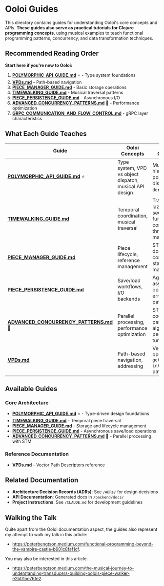 # Ooloi Guides

This directory contains guides for understanding Ooloi's core concepts and APIs. **These guides also serve as practical tutorials for Clojure programming concepts**, using musical examples to teach functional programming patterns, concurrency, and data transformation techniques.

## Recommended Reading Order

**Start here if you're new to Ooloi:**

1. **[POLYMORPHIC_API_GUIDE.md](POLYMORPHIC_API_GUIDE.md)** ⭐ - Type system foundations
2. **[VPDs.md](VPDs.md)** - Path-based navigation
3. **[PIECE_MANAGER_GUIDE.md](PIECE_MANAGER_GUIDE.md)** - Basic storage operations
4. **[TIMEWALKING_GUIDE.md](TIMEWALKING_GUIDE.md)** - Musical traversal patterns
5. **[PIECE_PERSISTENCE_GUIDE.md](PIECE_PERSISTENCE_GUIDE.md)** - Asynchronous I/O
6. **[ADVANCED_CONCURRENCY_PATTERNS.md](ADVANCED_CONCURRENCY_PATTERNS.md)** 🔴 - Performance optimization
7. **[GRPC_COMMUNICATION_AND_FLOW_CONTROL.md](GRPC_COMMUNICATION_AND_FLOW_CONTROL.md)** - gRPC layer characteristics

## What Each Guide Teaches

| Guide | Ooloi Concepts | Clojure Concepts |
|-------|----------------|------------------|
| **[POLYMORPHIC_API_GUIDE.md](POLYMORPHIC_API_GUIDE.md)** ⭐ | Type system, VPD vs object dispatch, musical API design | Multimethods, hierarchies, polymorphic dispatch, `derive`/`isa?` |
| **[TIMEWALKING_GUIDE.md](TIMEWALKING_GUIDE.md)** | Temporal coordination, musical traversal | Transducers, lazy sequences, functional composition, threading macros |
| **[PIECE_MANAGER_GUIDE.md](PIECE_MANAGER_GUIDE.md)** | Piece lifecycle, reference management | STM (refs, dosync), concurrent state management |
| **[PIECE_PERSISTENCE_GUIDE.md](PIECE_PERSISTENCE_GUIDE.md)** | Save/load workflows, I/O backends | Agents, asynchronous operations, error handling patterns |
| **[ADVANCED_CONCURRENCY_PATTERNS.md](ADVANCED_CONCURRENCY_PATTERNS.md)** 🔴 | Parallel processing, performance optimization | STM coordination, parallel algorithms, performance tuning |
| **[VPDs.md](VPDs.md)** | Path-based navigation, addressing | Vector operations, `get-in`/`update-in` patterns |

## Available Guides

### Core Architecture
- **[POLYMORPHIC_API_GUIDE.md](POLYMORPHIC_API_GUIDE.md)** ⭐ - Type-driven design foundations
- **[TIMEWALKING_GUIDE.md](TIMEWALKING_GUIDE.md)** - Temporal piece traversal
- **[PIECE_MANAGER_GUIDE.md](PIECE_MANAGER_GUIDE.md)** - Storage and lifecycle management
- **[PIECE_PERSISTENCE_GUIDE.md](PIECE_PERSISTENCE_GUIDE.md)** - Asynchronous save/load operations
- **[ADVANCED_CONCURRENCY_PATTERNS.md](ADVANCED_CONCURRENCY_PATTERNS.md)** 🔴 - Parallel processing with STM

### Reference Documentation
- **[VPDs.md](VPDs.md)** - Vector Path Descriptors reference

## Related Documentation

- **Architecture Decision Records (ADRs)**: See `/ADRs/` for design decisions
- **API Documentation**: Generated docs in `/backend/docs/`
- **Project Instructions**: See `/CLAUDE.md` for development guidelines

## Walking the Talk

Quite apart from the Ooloi documentation aspect, the guides also represent my attempt to walk my talk
in this article: 

- https://peterbengtson.medium.com/functional-programming-beyond-the-vampire-castle-b601c8faf1cf. 

You may also be interested in this article: 

- https://peterbengtson.medium.com/the-musical-journey-to-understanding-transducers-building-oolois-piece-walker-e2b015e76fe2.

